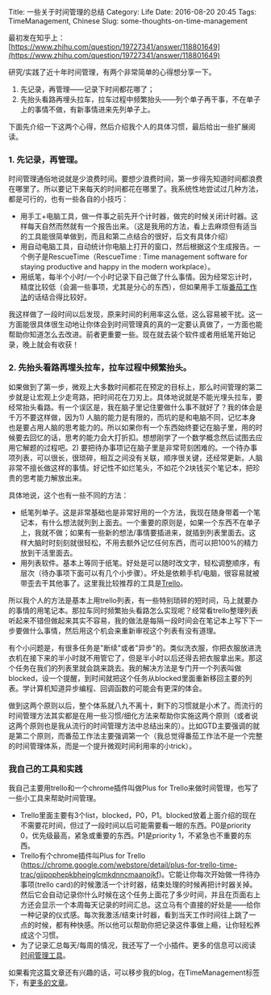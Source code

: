 Title: 一些关于时间管理的总结
Category: Life
Date: 2016-08-20 20:45
Tags: TimeManagement, Chinese
Slug: some-thoughts-on-time-management

最初发在知乎上：[https://www.zhihu.com/question/19727341/answer/118801649](https://www.zhihu.com/question/19727341/answer/118801649)

研究/实践了近十年时间管理，有两个非常简单的心得想分享一下。

1. 先记录，再管理——记录下时间都花哪了；
2. 先抬头看路再埋头拉车，拉车过程中频繁抬头——列个单子再干事，不在单子上的事情不做，有新事情进来先列单子上。

下面先介绍一下这两个心得，然后介绍我个人的具体习惯，最后给出一些扩展阅读。

### 1. 先记录，再管理。

时间管理通俗地说就是少浪费时间。要想少浪费时间，第一步得先知道时间都浪费在哪里了。所以要记下来每天的时间都花在哪里了。我系统性地尝试过几种方法，都是可行的，也有一些各自的小技巧：

* 用手工+电脑工具，做一件事之前先开个计时器，做完的时候关闭计时器。这样每天自然而然就有一个报告出来。（这是我用的方法，看上去麻烦但有适当的工具能很简单做到，而且和第二点结合的很好，后文有具体介绍）
* 用自动电脑工具，自动统计你电脑上打开的窗口，然后根据这个生成报告。一个例子是RescueTime（RescueTime : Time management software for staying productive and happy in the modern workplace）。
* 用纸笔，每半个小时/一个小时记录下自己做了什么事情。因为经常忘计时，精度比较低（会漏一些事项，尤其是分心的东西），但如果用手工版[番茄工作法](/using-a-timer-to-do-time-management.html)的话结合得比较好。

我这样做了一段时间以后发现，原来时间的利用率这么低，这么容易被干扰。这一方面能很具体很生动地让你体会到时间管理真的真的一定要认真做了，一方面也能帮助你知道怎么去改进。前者更重要一些。现在就去装个软件或者用纸笔开始记录，晚上就会有收获！

### 2. 先抬头看路再埋头拉车，拉车过程中频繁抬头。

如果做到了第一步，微观上大多数时间都花在预定的目标上，那么时间管理的第二步就是让宏观上少走弯路，把时间花在刀刃上。具体地说就是不能光埋头拉车，要经常抬头看路。有一个误区是，我在脑子里记住要做什么事不就好了？我的体会是千万不要这样做，因为1) 人脑的能力是有限的，而坑的是和电脑不同，记忆本身也是要占用人脑的思考能力的。所以如果你有一个东西始终要记在脑子里，用的时候要去回忆的话，思考的能力会大打折扣。想想刚学了一个数学概念然后试图去应用它解题的过程吧。2) 要把待办事项记在脑子里是非常苛刻困难的。一个待办事项列表，可以很长，很琐碎，相互之间没有关联，顺序很关键，还经常更新。人脑非常不擅长做这样的事情。好记性不如烂笔头，不如花个2块钱买个笔记本，把珍贵的思考能力解放出来。

具体地说，这个也有一些不同的方法：

* 纸笔列单子。这是非常基础也是非常好用的一个方法，我现在随身带着一个笔记本，有什么想法就列到上面去。一个重要的原则是，如果一个东西不在单子上，我就不做；如果有一些新的想法/事情要插进来，就插到列表里面去。这样大脑时时刻刻就很轻松，不用去额外记忆任何东西，而可以把100%的精力放到干活里面去。
* 用列表软件。基本上等同于纸笔。好处是可以随时改文字，轻松调整顺序，有层次（待办事项下面可以有几个小步骤）。坏处是依赖手机/电脑，很容易就被带歪去干其他事了。这里我比较推荐的工具是[Trello](/using-trello-to-do-time-management.html)。

所以我个人的方法是基本上用trello列表，有一些特别琐碎的短时间，马上就要办的事情的用笔记本。那拉车同时频繁抬头看路怎么实现呢？经常看trello整理列表听起来不错但做起来其实不容易，我的做法是每隔一段时间会在笔记本上写下下一步要做什么事情，然后用这个机会来重新审视这个列表有没有道理。

有个小问题是，有很多任务是"断续"或者"异步"的。类似洗衣服，你把衣服放进洗衣机在接下来的半小时就不用管它了，但是半小时以后还得去把衣服拿出来。那这个任务在我们的列表里就会跳来跳去。我的解决方法是专门开一个列表叫做blocked，设一个提醒，到时间就把这个任务从blocked里面重新移回主要的列表。学计算机知道异步编程、回调函数的可能会有更深的体会。

做到这两个原则以后，整个体系就八九不离十，剩下的习惯就是小术了。而流行的时间管理方法其实都是在用一些习惯/细化方法来帮助你实施这两个原则（或者说这两个原则也是我从流行的时间管理方法中总结出来的）。比如GTD主要强调的就是第二个原则，而番茄工作法主要强调第一个（我总觉得番茄工作法不是一个完整的时间管理体系，而是一个提升微观时间利用率的小trick）。

### 我自己的工具和实践

我自己主要用trello和一个chrome插件叫做Plus for Trello来做时间管理，也写了一些小工具来帮助时间管理。

* Trello里面主要有3个list，blocked，P0，P1。blocked放着上面介绍的现在不需要花时间，但过了一段时间以后可能需要看一眼的东西。P0是priority 0，优先级最高，紧急或重要的东西。P1是priority 1，不紧急也不重要的东西。
* Trello有个chrome插件叫Plus for Trello (https://chrome.google.com/webstore/detail/plus-for-trello-time-trac/gjjpophepkbhejnglcmkdnncmaanojkf)。它能让你每次开始做一件待办事项(trello card)的时候激活一个计时器，结束处理的时候再把计时器关掉。然后它会自动记录你什么时候在这个任务上面花了多少时间，并且在页面右上方还会显示一个本周每天记录的时间汇总。这立马有个直接的好处是——给你一种记录的仪式感。每次我激活/结束计时器，看到当天工作时间往上跳了一点的时候，都有种快感。所以他可以帮助你把记录这件事做上瘾，让你轻松养成这个习惯。
* 为了记录汇总每天/每周的情况，我还写了一个小插件。更多的信息可以阅读[时间管理工具](/more-tips-about-time-management.html)。

如果看完这篇文章还有兴趣的话，可以移步我的blog，在TimeManagement标签下，有[更多的文章](/tag/timemanagement.html)。